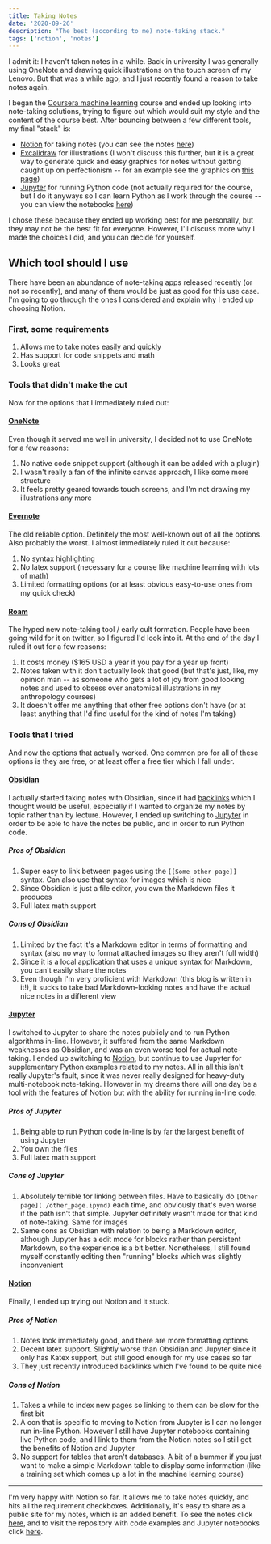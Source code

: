 ```yaml
---
title: Taking Notes
date: '2020-09-26'
description: "The best (according to me) note-taking stack."
tags: ['notion', 'notes']
---
```


I admit it: I haven't taken notes in a while. Back in university I was generally using OneNote and drawing quick illustrations on the touch screen of my Lenovo. But that was a while ago, and I just recently found a reason to take notes again.

I began the [Coursera machine learning](https://www.coursera.org/learn/machine-learning) course and ended up looking into note-taking solutions, trying to figure out which would suit my style and the content of the course best. After bouncing between a few different tools, my final "stack" is:

- [Notion](https://www.notion.so/) for taking notes (you can see the notes [here](https://www.notion.so/Machine-Learning-Notes-fe3bb4e0fab84020a151739f6033e785))
- [Excalidraw](https://excalidraw.com/) for illustrations (I won't discuss this further, but it is a great way to generate quick and easy graphics for notes without getting caught up on perfectionism -- for an example see the graphics on [this page](https://www.notion.so/Linear-Regression-with-One-Variable-c6742a27450f41118b8eb953c99275cf))
- [Jupyter](https://jupyter.org/) for running Python code (not actually required for the course, but I do it anyways so I can learn Python as I work through the course -- you can view the notebooks [here](https://nbviewer.jupyter.org/github/liamross/machine-learning-notes/tree/master/notes/))

I chose these because they ended up working best for me personally, but they may not be the best fit for everyone. However, I'll discuss more why I made the choices I did, and you can decide for yourself.

## Which tool should I use

There have been an abundance of note-taking apps released recently (or not so recently), and many of them would be just as good for this use case. I'm going to go through the ones I considered and explain why I ended up choosing Notion.

### First, some requirements

1. Allows me to take notes easily and quickly
1. Has support for code snippets and math
1. Looks great

### Tools that didn't make the cut

Now for the options that I immediately ruled out:

#### [OneNote](https://www.microsoft.com/en-ca/microsoft-365/onenote/)

Even though it served me well in university, I decided not to use OneNote for a few reasons:

1. No native code snippet support (although it can be added with a plugin)
1. I wasn't really a fan of the infinite canvas approach, I like some more structure
1. It feels pretty geared towards touch screens, and I'm not drawing my illustrations any more

#### [Evernote](https://evernote.com/)

The old reliable option. Definitely the most well-known out of all the options. Also probably the worst. I almost immediately ruled it out because:

1. No syntax highlighting
1. No latex support (necessary for a course like machine learning with lots of math)
1. Limited formatting options (or at least obvious easy-to-use ones from my quick check)

#### [Roam](https://roamresearch.com/)

The hyped new note-taking tool / early cult formation. People have been going wild for it on twitter, so I figured I'd look into it. At the end of the day I ruled it out for a few reasons:

1. It costs money ($165 USD a year if you pay for a year up front)
1. Notes taken with it don't actually look that good (but that's just, like, my opinion man -- as someone who gets a lot of joy from good looking notes and used to obsess over anatomical illustrations in my anthropology courses)
1. It doesn't offer me anything that other free options don't have (or at least anything that I'd find useful for the kind of notes I'm taking)

### Tools that I tried

And now the options that actually worked. One common pro for all of these options is they are free, or at least offer a free tier which I fall under.

#### [Obsidian](https://obsidian.md/)

I actually started taking notes with Obsidian, since it had [backlinks](https://en.wikipedia.org/wiki/Backlink) which I thought would be useful, especially if I wanted to organize my notes by topic rather than by lecture. However, I ended up switching to [Jupyter](#Jupyter) in order to be able to have the notes be public, and in order to run Python code.

##### Pros of Obsidian

1. Super easy to link between pages using the `[[Some other page]]` syntax. Can also use that syntax for images which is nice
1. Since Obsidian is just a file editor, you own the Markdown files it produces
1. Full latex math support

##### Cons of Obsidian

1. Limited by the fact it's a Markdown editor in terms of formatting and syntax (also no way to format attached images so they aren't full width)
1. Since it is a local application that uses a unique syntax for Markdown, you can't easily share the notes
1. Even though I'm very proficient with Markdown (this blog is written in it!), it sucks to take bad Markdown-looking notes and have the actual nice notes in a different view

#### [Jupyter](https://jupyter.org/)

I switched to Jupyter to share the notes publicly and to run Python algorithms in-line. However, it suffered from the same Markdown weaknesses as Obsidian, and was an even worse tool for actual note-taking. I ended up switching to [Notion](#Notion), but continue to use Jupyter for supplementary Python examples related to my notes. All in all this isn't really Jupyter's fault, since it was never really designed for heavy-duty multi-notebook note-taking. However in my dreams there will one day be a tool with the features of Notion but with the ability for running in-line code.

##### Pros of Jupyter

1. Being able to run Python code in-line is by far the largest benefit of using Jupyter
1. You own the files
1. Full latex math support

##### Cons of Jupyter

1. Absolutely terrible for linking between files. Have to basically do `[Other page](./other_page.ipynd)` each time, and obviously that's even worse if the path isn't that simple. Jupyter definitely wasn't made for that kind of note-taking. Same for images
1. Same cons as Obsidian with relation to being a Markdown editor, although Jupyter has a edit mode for blocks rather than persistent Markdown, so the experience is a bit better. Nonetheless, I still found myself constantly editing then "running" blocks which was slightly inconvenient

#### [Notion](https://www.notion.so/)

Finally, I ended up trying out Notion and it stuck.

##### Pros of Notion

1. Notes look immediately good, and there are more formatting options 
1. Decent latex support. Slightly worse than Obsidian and Jupyter since it only has Katex support, but still good enough for my use cases so far
1. They just recently introduced backlinks which I've found to be quite nice

##### Cons of Notion

1. Takes a while to index new pages so linking to them can be slow for the first bit
1. A con that is specific to moving to Notion from Jupyter is I can no longer run in-line Python. However I still have Jupyter notebooks containing live Python code, and I link to them from the Notion notes so I still get the benefits of Notion and Jupyter
1. No support for tables that aren't databases. A bit of a bummer if you just want to make a simple Markdown table to display some information (like a training set which comes up a lot in the machine learning course)

---

I'm very happy with Notion so far. It allows me to take notes quickly, and hits all the requirement checkboxes. Additionally, it's easy to share as a public site for my notes, which is an added benefit. To see the notes click [here](https://www.notion.so/Machine-Learning-Notes-fe3bb4e0fab84020a151739f6033e785), and to visit the repository with code examples and Jupyter notebooks click [here](https://github.com/liamross/machine-learning-notes).
